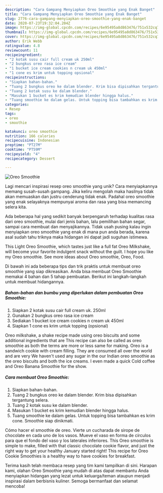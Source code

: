 ```yaml
---
description: "Cara Gampang Menyiapkan Oreo Smoothie yang Enak Banget"
title: "Cara Gampang Menyiapkan Oreo Smoothie yang Enak Banget"
slug: 2776-cara-gampang-menyiapkan-oreo-smoothie-yang-enak-banget
date: 2020-07-23T19:32:04.204Z
image: https://img-global.cpcdn.com/recipes/6e95495a8d863476/751x532cq70/oreo-smoothie-foto-resep-utama.jpg
thumbnail: https://img-global.cpcdn.com/recipes/6e95495a8d863476/751x532cq70/oreo-smoothie-foto-resep-utama.jpg
cover: https://img-global.cpcdn.com/recipes/6e95495a8d863476/751x532cq70/oreo-smoothie-foto-resep-utama.jpg
author: Erik Webb
ratingvalue: 4.8
reviewcount: 11
recipeingredient:
- "2 kotak susu cair full cream uk 250ml"
- "2 bungkus oreo rasa ice cream"
- "1 bucket ice cream cookies n cream uk 450ml"
- "1 cone es krim untuk topping opsional"
recipeinstructions:
- "Siapkan bahan-bahan."
- "Tuang 2 bungkus oreo ke dalam blender. Krim bisa dipisahkan tergantung selera."
- "Tuang 2 kotak susu ke dalam blender."
- "Masukan 1 bucket es krim kemudian blender hingga halus."
- "Tuang smoothie ke dalam gelas. Untuk topping bisa tambahkan es krim cone. Smoothie siap dinikmati."
categories:
- Resep
tags:
- oreo
- smoothie

katakunci: oreo smoothie 
nutrition: 166 calories
recipecuisine: Indonesian
preptime: "PT27M"
cooktime: "PT59M"
recipeyield: "4"
recipecategory: Dessert

---
```



![Oreo Smoothie](https://img-global.cpcdn.com/recipes/6e95495a8d863476/751x532cq70/oreo-smoothie-foto-resep-utama.jpg)

Lagi mencari inspirasi resep oreo smoothie yang unik? Cara menyiapkannya memang susah-susah gampang. Jika keliru mengolah maka hasilnya tidak akan memuaskan dan justru cenderung tidak enak. Padahal oreo smoothie yang enak selayaknya mempunyai aroma dan rasa yang bisa memancing selera kita.

Ada beberapa hal yang sedikit banyak berpengaruh terhadap kualitas rasa dari oreo smoothie, mulai dari jenis bahan, lalu pemilihan bahan segar, sampai cara membuat dan menyajikannya. Tidak usah pusing kalau ingin menyiapkan oreo smoothie yang enak di mana pun anda berada, karena asal sudah tahu triknya maka hidangan ini dapat jadi suguhan istimewa.

This Light Oreo Smoothie, which tastes just like a full fat Oreo Milkshake, will become your favorite indulgent snack without the guilt. I hope you like my Oreo smoothie. See more ideas about Oreo smoothie, Oreo, Food.


Di bawah ini ada beberapa tips dan trik praktis untuk membuat oreo smoothie yang siap dikreasikan. Anda bisa membuat Oreo Smoothie memakai 4 bahan dan 5 tahap pembuatan. Berikut ini langkah-langkah untuk membuat hidangannya.

<!--inarticleads1-->

##### Bahan-bahan dan bumbu yang diperlukan dalam pembuatan Oreo Smoothie:

1. Siapkan 2 kotak susu cair full cream uk. 250ml
1. Gunakan 2 bungkus oreo rasa ice cream
1. Sediakan 1 bucket ice cream cookies n cream uk 450ml
1. Siapkan 1 cone es krim untuk topping (opsional)


Oreo milkshake, a shake recipe made using oreo biscuits and some additional ingredients that are This recipe can also be called as oreo smoothie as both the terms are more or less same for making. Oreo is a sandwich cookie with cream filling. They are consumed all over the world and are very We haven&#39;t used any sugar in the our Indian oreo smoothie as the oreo biscuits and both the ice creams. I even made a quick Cold coffee and Oreo Banana Smoothie for the show. 

<!--inarticleads2-->

##### Cara membuat Oreo Smoothie:

1. Siapkan bahan-bahan.
1. Tuang 2 bungkus oreo ke dalam blender. Krim bisa dipisahkan tergantung selera.
1. Tuang 2 kotak susu ke dalam blender.
1. Masukan 1 bucket es krim kemudian blender hingga halus.
1. Tuang smoothie ke dalam gelas. Untuk topping bisa tambahkan es krim cone. Smoothie siap dinikmati.


Cómo hacer el smoothie de oreo. Vierte un cucharada de sirope de chocolate en cada uno de los vasos. Mueve el vaso en forma de círculos para que el fondo del vaso y los laterales inferiores. This Oreo smoothie is simple to make, filled with that classic chocolate cookie flavor, and just the right way to get your healthy January started right! This recipe for Oreo Cookie Smoothies is a healthy way to have cookies for breakfast. 

Terima kasih telah membaca resep yang tim kami tampilkan di sini. Harapan kami, olahan Oreo Smoothie yang mudah di atas dapat membantu Anda menyiapkan hidangan yang lezat untuk keluarga/teman ataupun menjadi inspirasi dalam berbisnis kuliner. Semoga bermanfaat dan selamat mencoba!
